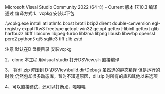 Microsoft Visual Studio Community 2022 (64 位) - Current
版本 17.10.3
编译通过
编译方式
1、vcpkg 安装以下包

.\vcpkg.exe install atl atlmfc boost brotli bzip2 dirent double-conversion egl-registry expat fftw3 freetype getopt-win32 getopt gettext-libintl gettext glib harfbuzz libffi libiconv libjpeg-turbo liblzma libpng libusb libwebp openssl pcre2 python3 qt5 sqlite3 tiff zlib zstd

注意 默认在D 盘根目录 安装vcpkg

2、clone 本工程 用visual studio 打开DSView.sln 直接编译 

3、 将dll.zip 解压到 D:\DSView\build.dir\Debug\ 
    虽然选的静态编译 但是运行的时候 仍然包却很多动态库，暂时不知道原因，dll.zip 时所有的库和其他以来选项

4、可以直接调试，还可以打断点，嘎嘎嘎
